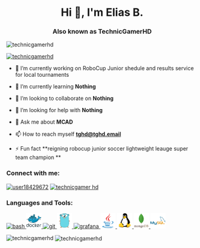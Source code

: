 <h1 align="center">Hi 👋, I'm Elias B.</h1>
<h3 align="center">Also known as TechnicGamerHD</h3>

<p align="left"> <img src="https://komarev.com/ghpvc/?username=technicgamerhd&label=Profile%20views&color=0e75b6&style=flat" alt="technicgamerhd" /> </p>

<p align="left"> <a href="https://github.com/ryo-ma/github-profile-trophy"><img src="https://github-profile-trophy.vercel.app/?username=technicgamerhd" alt="technicgamerhd" /></a> </p>

- 🔭 I’m currently working on RoboCup Junior shedule and results service for local tournaments

- 🌱 I’m currently learning **Nothing**

- 👯 I’m looking to collaborate on **Nothing**

- 🤝 I’m looking for help with **Nothing**

- 💬 Ask me about **MCAD**

- 📫 How to reach myself **tghd@tghd.email**

- ⚡ Fun fact **reigning robocup junior soccer lightweight leauge super team champion **

<h3 align="left">Connect with me:</h3>
<p align="left">
<a href="https://stackoverflow.com/users/user18429672" target="blank"><img align="center" src="https://raw.githubusercontent.com/rahuldkjain/github-profile-readme-generator/master/src/images/icons/Social/stack-overflow.svg" alt="user18429672" height="30" width="40" /></a>
<a href="https://www.youtube.com/c/technicgamer hd" target="blank"><img align="center" src="https://raw.githubusercontent.com/rahuldkjain/github-profile-readme-generator/master/src/images/icons/Social/youtube.svg" alt="technicgamer hd" height="30" width="40" /></a>
</p>

<h3 align="left">Languages and Tools:</h3>
<p align="left"> <a href="https://www.gnu.org/software/bash/" target="_blank" rel="noreferrer"> <img src="https://www.vectorlogo.zone/logos/gnu_bash/gnu_bash-icon.svg" alt="bash" width="40" height="40"/> </a> <a href="https://www.docker.com/" target="_blank" rel="noreferrer"> <img src="https://raw.githubusercontent.com/devicons/devicon/master/icons/docker/docker-original-wordmark.svg" alt="docker" width="40" height="40"/> </a> <a href="https://git-scm.com/" target="_blank" rel="noreferrer"> <img src="https://www.vectorlogo.zone/logos/git-scm/git-scm-icon.svg" alt="git" width="40" height="40"/> </a> <a href="https://golang.org" target="_blank" rel="noreferrer"> <img src="https://raw.githubusercontent.com/devicons/devicon/master/icons/go/go-original.svg" alt="go" width="40" height="40"/> </a> <a href="https://grafana.com" target="_blank" rel="noreferrer"> <img src="https://www.vectorlogo.zone/logos/grafana/grafana-icon.svg" alt="grafana" width="40" height="40"/> </a> <a href="https://www.java.com" target="_blank" rel="noreferrer"> <img src="https://raw.githubusercontent.com/devicons/devicon/master/icons/java/java-original.svg" alt="java" width="40" height="40"/> </a> <a href="https://www.linux.org/" target="_blank" rel="noreferrer"> <img src="https://raw.githubusercontent.com/devicons/devicon/master/icons/linux/linux-original.svg" alt="linux" width="40" height="40"/> </a> <a href="https://www.mongodb.com/" target="_blank" rel="noreferrer"> <img src="https://raw.githubusercontent.com/devicons/devicon/master/icons/mongodb/mongodb-original-wordmark.svg" alt="mongodb" width="40" height="40"/> </a> <a href="https://www.mysql.com/" target="_blank" rel="noreferrer"> <img src="https://raw.githubusercontent.com/devicons/devicon/master/icons/mysql/mysql-original-wordmark.svg" alt="mysql" width="40" height="40"/> </a> </p>

<p><img align="left" src="https://github-readme-stats.vercel.app/api/top-langs?username=technicgamerhd&show_icons=true&locale=en&layout=compact" alt="technicgamerhd" /></p>

<p>&nbsp;<img align="center" src="https://github-readme-stats.vercel.app/api?username=technicgamerhd&show_icons=true&locale=en" alt="technicgamerhd" /></p>
